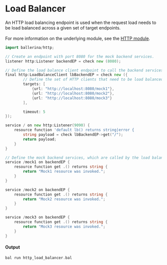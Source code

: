 # Load Balancer

 An HTTP load balancing endpoint is used when the request load needs to be load balanced across a given 
 set of target endpoints.<br/><br/>
 For more information on the underlying module, 
 see the [HTTP module](https:docs.central.ballerina.io/ballerina/http/latest/).

```go
import ballerina/http;

// Create an endpoint with port 8080 for the mock backend services.
listener http:Listener backendEP = check new (8080);

// Define the load balance client endpoint to call the backend services.
final http:LoadBalanceClient lbBackendEP = check new ({
        // Define the set of HTTP clients that need to be load balanced.
        targets: [
            {url: "http://localhost:8080/mock1"},
            {url: "http://localhost:8080/mock2"},
            {url: "http://localhost:8080/mock3"}
        ],

        timeout: 5
});

service / on new http:Listener(9090) {
    resource function 'default lb() returns string|error {
        string payload = check lbBackendEP->get("/");
        return payload;
    }
}

// Define the mock backend services, which are called by the load balancer.
service /mock1 on backendEP {
    resource function get .() returns string {
        return "Mock1 resource was invoked.";
    }
}

service /mock2 on backendEP {
    resource function get .() returns string {
        return "Mock2 resource was invoked.";
    }
}

service /mock3 on backendEP {
    resource function get .() returns string {
        return "Mock3 resource was invoked.";
    }
}
```

#### Output

```go
bal run http_load_balancer.bal
```
